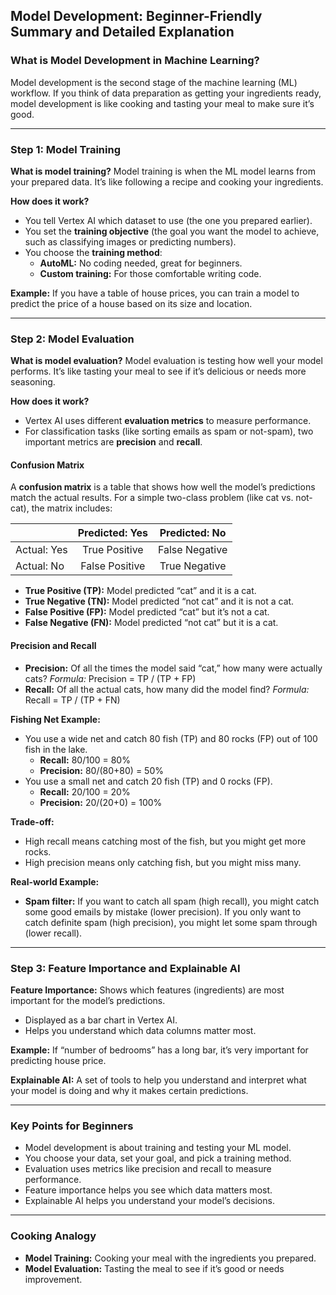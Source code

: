 ## Model Development: Beginner-Friendly Summary and Detailed Explanation

### What is Model Development in Machine Learning?

Model development is the second stage of the machine learning (ML) workflow. If you think of data preparation as getting your ingredients ready, model development is like cooking and tasting your meal to make sure it’s good.

---

### Step 1: Model Training

**What is model training?**
Model training is when the ML model learns from your prepared data. It’s like following a recipe and cooking your ingredients.

**How does it work?**
- You tell Vertex AI which dataset to use (the one you prepared earlier).
- You set the **training objective** (the goal you want the model to achieve, such as classifying images or predicting numbers).
- You choose the **training method**:
  - **AutoML:** No coding needed, great for beginners.
  - **Custom training:** For those comfortable writing code.

**Example:**
If you have a table of house prices, you can train a model to predict the price of a house based on its size and location.

---

### Step 2: Model Evaluation

**What is model evaluation?**
Model evaluation is testing how well your model performs. It’s like tasting your meal to see if it’s delicious or needs more seasoning.

**How does it work?**
- Vertex AI uses different **evaluation metrics** to measure performance.
- For classification tasks (like sorting emails as spam or not-spam), two important metrics are **precision** and **recall**.

#### Confusion Matrix

A **confusion matrix** is a table that shows how well the model’s predictions match the actual results.
For a simple two-class problem (like cat vs. not-cat), the matrix includes:

|                | Predicted: Yes | Predicted: No  |
|----------------|:--------------:|:--------------:|
| Actual: Yes    | True Positive  | False Negative |
| Actual: No     | False Positive | True Negative  |

- **True Positive (TP):** Model predicted “cat” and it is a cat.
- **True Negative (TN):** Model predicted “not cat” and it is not a cat.
- **False Positive (FP):** Model predicted “cat” but it’s not a cat.
- **False Negative (FN):** Model predicted “not cat” but it is a cat.

#### Precision and Recall

- **Precision:** Of all the times the model said “cat,” how many were actually cats?
  *Formula:* Precision = TP / (TP + FP)
- **Recall:** Of all the actual cats, how many did the model find?
  *Formula:* Recall = TP / (TP + FN)

**Fishing Net Example:**
- You use a wide net and catch 80 fish (TP) and 80 rocks (FP) out of 100 fish in the lake.
  - **Recall:** 80/100 = 80%
  - **Precision:** 80/(80+80) = 50%
- You use a small net and catch 20 fish (TP) and 0 rocks (FP).
  - **Recall:** 20/100 = 20%
  - **Precision:** 20/(20+0) = 100%

**Trade-off:**
- High recall means catching most of the fish, but you might get more rocks.
- High precision means only catching fish, but you might miss many.

**Real-world Example:**
- **Spam filter:** If you want to catch all spam (high recall), you might catch some good emails by mistake (lower precision). If you only want to catch definite spam (high precision), you might let some spam through (lower recall).

---

### Step 3: Feature Importance and Explainable AI

**Feature Importance:**
Shows which features (ingredients) are most important for the model’s predictions.
- Displayed as a bar chart in Vertex AI.
- Helps you understand which data columns matter most.

**Example:**
If “number of bedrooms” has a long bar, it’s very important for predicting house price.

**Explainable AI:**
A set of tools to help you understand and interpret what your model is doing and why it makes certain predictions.

---

### Key Points for Beginners

- Model development is about training and testing your ML model.
- You choose your data, set your goal, and pick a training method.
- Evaluation uses metrics like precision and recall to measure performance.
- Feature importance helps you see which data matters most.
- Explainable AI helps you understand your model’s decisions.

---

### Cooking Analogy

- **Model Training:** Cooking your meal with the ingredients you prepared.
- **Model Evaluation:** Tasting the meal to see if it’s good or needs improvement.

